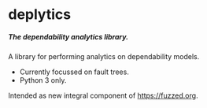 # deplytics
##### The dependability analytics library.

A library for performing analytics on dependability models.

 * Currently focussed on fault trees.
 * Python 3 only.

Intended as new integral component of https://fuzzed.org.
